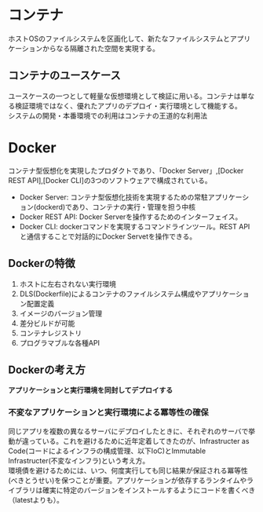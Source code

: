 # コンテナ
ホストOSのファイルシステムを区画化して、新たなファイルシステムとアプリケーションからなる隔離された空間を実現する。

## コンテナのユースケース
ユースケースの一つとして軽量な仮想環境として検証に用いる。コンテナは単なる検証環境ではなく、優れたアプリのデプロイ・実行環境として機能する。  
システムの開発・本番環境での利用はコンテナの王道的な利用法

# Docker
コンテナ型仮想化を実現したプロダクトであり、「Docker Server」,[Docker REST API],[Docker CLI]の3つのソフトウェアで構成されている。
- Docker Server: コンテナ型仮想化技術を実現するための常駐アプリケーション(dockerd)であり、コンテナの実行・管理を担う中核
- Docker REST API: Docker Serverを操作するためのインターフェイス。
- Docker CLI: dockerコマンドを実現するコマンドラインツール。REST APIと通信することで対話的にDocker Servetを操作できる。

## Dockerの特徴
1. ホストに左右されない実行環境
2. DLS(Dockerfile)によるコンテナのファイルシステム構成やアプリケーション配置定義
3. イメージのバージョン管理
4. 差分ビルドが可能
5. コンテナレジストリ
6. プログラマブルな各種API

## Dockerの考え方
**アプリケーションと実行環境を同封してデプロイする**

### 不変なアプリケーションと実行環境による冪等性の確保
同じアプリを複数の異なるサーバにデプロイしたときに、それぞれのサーバで挙動が違っている。これを避けるために近年定着してきたのが、Infrastructer as Code(コードによるインフラの構成管理、以下IoC)とImmutable Infrastructer(不変なインフラ)という考え方。  
環境債を避けるためには、いつ、何度実行しても同じ結果が保証される冪等性(べきとうせい)を保つことが重要。アプリケーションが依存するランタイムやライブラリは確実に特定のバージョンをインストールするようにコードを書くべき（latestよりも）。
